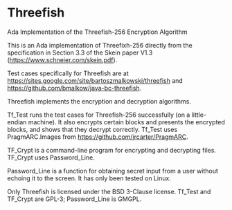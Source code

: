 # Threefish
Ada Implementation of the Threefish-256 Encryption Algorithm

This is an Ada implementation of Threefixh-256 directly from the specification in Section 3.3 of the Skein paper V1.3 (https://www.schneier.com/skein.pdf).

Test cases specifically for Threefish are at https://sites.google.com/site/bartoszmalkowski/threefish and https://github.com/bmalkow/java-bc-threefish.

Threefish implements the encryption and decryption algorithms.

Tf_Test runs the test cases for Threefish-256 successfully (on a little-endian machine). It also encrypts certain blocks and presents the encrypted blocks, and shows that they decrypt correctly. Tf_Test uses PragmARC.Images from https://github.com/jrcarter/PragmARC.

TF_Crypt is a command-line program for encrypting and decrypting files. TF_Crypt uses Password_Line.

Password_Line is a function for obtaining secret input from a user without echoing it to the screen. It has only been tested on Linux.

Only Threefish is licensed under the BSD 3-Clause license. Tf_Test and TF_Crypt are GPL-3; Password_Line is GMGPL.
